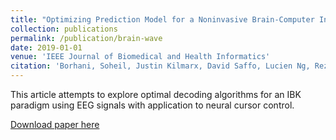 ```yaml
---
title: "Optimizing Prediction Model for a Noninvasive Brain-Computer Interface Platform Using Channel Selection, Classification, and Regression"
collection: publications
permalink: /publication/brain-wave
date: 2019-01-01
venue: 'IEEE Journal of Biomedical and Health Informatics'
citation: 'Borhani, Soheil, Justin Kilmarx, David Saffo, Lucien Ng, Reza Abiri, and Xiaopeng Zhao. "Optimizing Prediction Model for a Noninvasive Brain – Computer Interface Platform Using Channel Selection, Classification, and Regression." <i>IEEE Journal of Biomedical and Health Informatics</i>, 23, no. 6, 2019.'
---
```

This article attempts to explore optimal decoding algorithms for an IBK paradigm using EEG signals with application to neural cursor control.
<!--
A brain-computer interface (BCI) platform can be utilized by a user to control an external device without making any overt movements. An EEG-based computer cursor control task is commonly used as a testbed for BCI applications. While traditional computer cursor control schemes are based on sensorimotor rhythm, a new scheme has recently been developed using imagined body kinematics (IBK) to achieve natural cursor movement in a shorter time of training. This article attempts to explore optimal decoding algorithms for an IBK paradigm using EEG signals with application to neural cursor control. The study is based on an offline analysis of 32 healthy subjects' training data. Various machine learning techniques were implemented to predict the kinematics of the computer cursor using EEG signals during the training tasks. Our results showed that a linear regression least squares model yielded the highest goodness-of-fit scores in the cursor kinematics model (70% in horizontal prediction and 40% in vertical prediction using a Theil-Sen regressor). Additionally, the contribution of each EEG channel on the predictability of cursor kinematics was examined for horizontal and vertical directions, separately. A directional classifier was also proposed to classify horizontal versus vertical cursor kinematics using EEG signals. By incorporating features extracted from specific frequency bands, we achieved 80% classification accuracy in differentiating horizontal and vertical cursor movements.
-->


[Download paper here](https://www.researchgate.net/publication/330327972_Optimizing_Prediction_Model_for_a_Noninvasive_Brain-Computer_Interface_Platform_Using_Channel_Selection_Classification_and_Regression)

<!--
, vol. 23, no. 6, pp. 2475-2482, Nov. 2019.
excerpt: 'This paper is about the number 2. The number 3 is left for future work.'
paperurl: 'http://academicpages.github.io/files/paper2.pdf'

Recommended citation: Your Name, You. (2010). "Paper Title Number 2." <i>Journal 1</i>. 1(2).
-->

